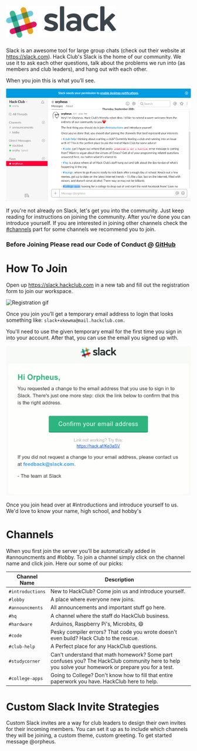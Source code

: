 # ![Slack](img/slack_logo.png)
Slack is an awesome tool for large group chats (check out their website at  https://slack.com). Hack Club's Slack is the home of our community. We use it to ask each other questions, talk about the problems we run into (as members and club leaders), and hang out with each other.

When you join this is what you’ll see.

![Screenshot of Slack](img/slack_screenshot.png)

If you're not already on Slack, let's get you into the community.  Just keep reading for instructions on joining the community. After you’re done you can introduce yourself. If you are interested in joining other channels check  the [#channels](#￼channels) part for some channels we recommend you to join.

### Before Joining Please read our Code of Conduct @ [GitHub](conduct.hackclub.com)

# How To Join
Open up https://slack.hackclub.com in a new tab and fill out the registration form to join our workspace.

![Registration gif](join.gif)

Once you join you’ll get a  temporary email address to login that looks something like: 
`slack+xkewma@mail.hackclub.com. `

You'll need to use the given temporary email for the first time you sign in into your account.  After that, you can use the email you signed up with.

![Email from Slack](img/exampleemail.gif)

Once you join head over at #introductions and introduce yourself to us.  We'd love to know your name, high school, and hobby's


# Channels
When you first join the server you’ll be automatically added in #announcments and #lobby.  To join a channel simply click on the channel name and click join. Here our some of our picks:

|Channel Name | Description |
|---------- |--------|
|`#introductions` | New to HackClub? Come join us and introduce yourself. | 
| `#lobby`| A place where everyone new joins. | 
| `#announcments`| All announcements and important stuff go here. | 
|`#hq` | A channel where the staff do HackClub business.| 
| `#hardware`| Arduinos, Raspberry Pi's, Microbits, :smile: | 
| `#code` | Pesky compiler errors? That code you wrote doesn't even build? Hack Club to the rescue.| 
| `#club-help` | A Perfect place for any HackClub questions.| 
| `#studycorner`| Can't understand that math homework? Some part confuses you? The HackClub community here to help you solve your homework or prepare you for a test.|
|`#college-apps`| Going to College? Don't know how to fill that entire paperwork you have. HackClub here to help.|

# Custom Slack Invite Strategies
Custom Slack invites are a way for club leaders to design their own invites for their incoming members. You can set it up as to include which channels they will be joining, a custom theme, custom greeting. To get started message @orpheus.





